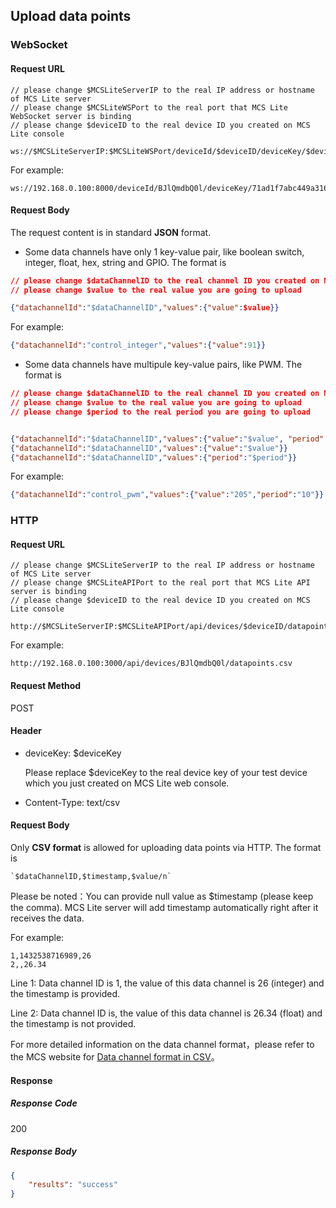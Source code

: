 ## Upload data points

### WebSocket

#### Request URL

```
// please change $MCSLiteServerIP to the real IP address or hostname of MCS Lite server
// please change $MCSLiteWSPort to the real port that MCS Lite WebSocket server is binding
// please change $deviceID to the real device ID you created on MCS Lite console

ws://$MCSLiteServerIP:$MCSLiteWSPort/deviceId/$deviceID/deviceKey/$deviceKey
```

For example:

```
ws://192.168.0.100:8000/deviceId/BJlQmdbQ0l/deviceKey/71ad1f7abc449a3168cc712291198f7de1ab5603e148dce1228c30e0bcea509f
```

#### Request Body

The request content is in standard **JSON** format.

* Some data channels have only 1 key-value pair, like boolean switch, integer, float, hex, string and GPIO. The format is

```json
// please change $dataChannelID to the real channel ID you created on MCS Lite console
// please change $value to the real value you are going to upload

{"datachannelId":"$dataChannelID","values":{"value":$value}}
```

For example:

```json
{"datachannelId":"control_integer","values":{"value":91}}
```

* Some data channels have multipule key-value pairs, like PWM. The format is

```json
// please change $dataChannelID to the real channel ID you created on MCS Lite console
// please change $value to the real value you are going to upload
// please change $period to the real period you are going to upload


{"datachannelId":"$dataChannelID","values":{"value":"$value", "period":"$period"}}
{"datachannelId":"$dataChannelID","values":{"value":"$value"}}
{"datachannelId":"$dataChannelID","values":{"period":"$period"}}
```

For example:

```json
{"datachannelId":"control_pwm","values":{"value":"205","period":"10"}}
```

### HTTP

#### Request URL

```
// please change $MCSLiteServerIP to the real IP address or hostname of MCS Lite server
// please change $MCSLiteAPIPort to the real port that MCS Lite API server is binding
// please change $deviceID to the real device ID you created on MCS Lite console

http://$MCSLiteServerIP:$MCSLiteAPIPort/api/devices/$deviceID/datapoint.csv
```

For example:

```
http://192.168.0.100:3000/api/devices/BJlQmdbQ0l/datapoints.csv
```

#### Request Method

POST

#### Header

* deviceKey: $deviceKey
	
	Please replace $deviceKey to the real device key of your test device which you just created on MCS Lite web console.

* Content-Type: text/csv

#### Request Body

Only **CSV format** is allowed for uploading data points via HTTP. The format is

    `$dataChannelID,$timestamp,$value/n`

Please be noted：You can provide null value as $timestamp (please keep the comma). MCS Lite server will add timestamp automatically right after it receives the data.

For example:

```
1,1432538716989,26
2,,26.34
```

Line 1: Data channel ID is 1, the value of this data channel is 26 (integer) and the timestamp is provided.  


Line 2: Data channel ID is, the value of this data channel is 26.34 (float) and the timestamp is not provided.  

For more detailed information on the data channel format，please refer to the MCS website for [Data channel format in CSV](http://mcs.mediatek.com/resources/latest/api_references/#data-channel-format)。

#### Response

##### Response Code

200

##### Response Body

```json
{
    "results": "success"
}
```
